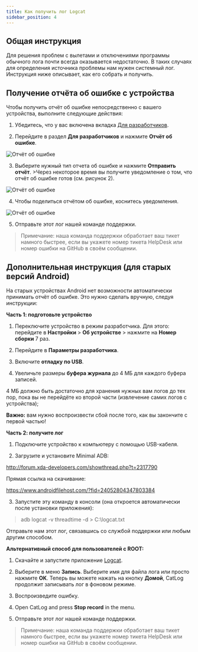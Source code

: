 ```yaml
---
title: Как получить лог Logсat
sidebar_position: 4
---
```


## Общая инструкция

Для решения проблем с вылетами и отключениями программы обычного лога почти всегда оказывается недостаточно. В таких случаях для определения источника проблемы нам нужен системный лог. Инструкция ниже описывает, как его собрать и получить.

## Получение отчёта об ошибке с устройства
Чтобы получить отчёт об ошибке непосредственно с вашего устройства, выполните следующие действия:

1. Убедитесь, что у вас включена вкладка [Для разработчиков](https://developer.android.com/studio/run/device.html#developer-device-options).

2. Перейдите в раздел **Для разработчиков** и нажмите **Отчёт об ошибке**.

![Отчёт об ошибке](https://cdn.adguard.com/public/Adguard/kb/newscreenshots/En/Android3.1/bugreporten.png)

3. Выберите нужный тип отчета об ошибке и нажмите **Отправить отчёт**. >Через некоторое время вы получите уведомление о том, что отчёт об ошибке готов (см. рисунок 2).

![Отчёт об ошибке](https://cdn.adguard.com/public/Adguard/kb/newscreenshots/En/Android3.1/bugreporteen.png)

4. Чтобы поделиться отчётом об ошибке, коснитесь уведомления.

![Отчёт об ошибке](https://cdn.adguard.com/public/Adguard/kb/newscreenshots/En/Android3.1/bugreport3en.png)

5. Отправьте этот лог нашей команде поддержки.
> Примечание: наша команда поддержки обработает ваш тикет намного быстрее, если вы укажете номер тикета HelpDesk или номер ошибки на GitHub в своём сообщении.

## Дополнительная инструкция (для старых версий Android)

На старых устройствах Android нет возможности автоматически принимать отчёт об ошибке. Это нужно сделать вручную, следуя инструкции:

**Часть 1: подготовьте устройство**

1. Переключите устройство в режим разработчика. Для этого: перейдите в **Настройки** > **Об устройстве** > нажмите на **Номер сборки** 7 раз.

2. Перейдите в **Параметры разработчика**.

3. Включите **отладку по USB**.

4. Увеличьте размеры **буфера журнала** до 4 МБ для каждого буфера записей.

4 МБ должно быть достаточно для хранения нужных вам логов до тех пор, пока вы не перейдёте ко второй части (извлечение самих логов с устройства);

**Важно:** вам нужно воспроизвести сбой после того, как вы закончите с первой частью!


**Часть 2: получите лог**

1. Подключите устройство к компьютеру с помощью USB-кабеля.

2. Загрузите и установите Minimal ADB:

<http://forum.xda-developers.com/showthread.php?t=2317790>

Прямая ссылка на скачивание:

<https://www.androidfilehost.com/?fid=24052804347803384>

3. Запустите эту команду в консоли (она откроется автоматически после установки приложения):
> adb logcat -v threadtime -d > C:\logcat.txt

Отправьте нам этот лог, связавшись со службой поддержки или любым другим способом.

**Альтернативный способ для пользователей с ROOT:**

1. Скачайте и запустите приложение [Logcat](https://play.google.com/store/apps/details?id=com.nolanlawson.logcat&noprocess).

2. Выберите в меню **Запись**. Выберите имя для файла лога или просто нажмите **OK**. Теперь вы можете нажать на кнопку **Домой**, CatLog продолжит записывать лог в фоновом режиме.

3. Воспроизведите ошибку.

4. Open CatLog and press **Stop record** in the menu.

5. Отправьте этот лог нашей команде поддержки.
> Примечание: наша команда поддержки обработает ваш тикет намного быстрее, если вы укажете номер тикета HelpDesk или номер ошибки на GitHub в своём сообщении.